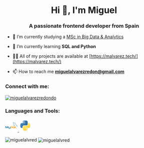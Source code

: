 <h1 align="center">Hi 👋, I'm Miguel</h1>
<h3 align="center">A passionate frontend developer from Spain</h3>

- 🔭 I’m currently studying a [MSc in Big Data & Analytics](https://www.eae.es/full-time/master-big-data-and-analytics/presentacion)

- 🌱 I’m currently learning **SQL and Python**

- 👨‍💻 All of my projects are available at [https://malvarez.tech/](https://malvarez.tech/)

- 📫 How to reach me **miguelalvarezredon@gmail.com**

<h3 align="left">Connect with me:</h3>
<p align="left">
<a href="https://linkedin.com/in/miguelalvarezredondo" target="blank"><img align="center" src="https://raw.githubusercontent.com/rahuldkjain/github-profile-readme-generator/master/src/images/icons/Social/linked-in-alt.svg" alt="miguelalvarezredondo" height="30" width="40" /></a>
</p>

<h3 align="left">Languages and Tools:</h3>
<p align="left"> <a href="https://www.mysql.com/" target="_blank" rel="noreferrer"> <img src="https://raw.githubusercontent.com/devicons/devicon/master/icons/mysql/mysql-original-wordmark.svg" alt="mysql" width="40" height="40"/> </a> <a href="https://www.python.org" target="_blank" rel="noreferrer"> <img src="https://raw.githubusercontent.com/devicons/devicon/master/icons/python/python-original.svg" alt="python" width="40" height="40"/> </a> </p>

<p><img align="left" src="https://github-readme-stats.vercel.app/api/top-langs?username=miguelalvred&show_icons=true&locale=en&layout=compact" alt="miguelalvred" /></p>

<p>&nbsp;<img align="center" src="https://github-readme-stats.vercel.app/api?username=miguelalvred&show_icons=true&locale=en" alt="miguelalvred" /></p>


